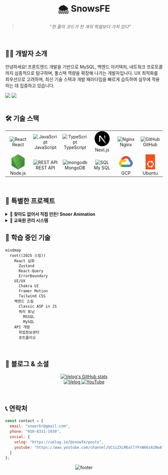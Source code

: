 <div align="center">
  
# 🌨️ SnowsFE

> *"한 줄의 코드가 천 개의 픽셀보다 가치 있다"*

</div>

<br/>

## 👨‍💻 개발자 소개

안녕하세요! 프론트엔드 개발을 기반으로 MySQL, 백엔드 아키텍처, 네트워크 프로토콜까지 심층적으로 탐구하며, 풀스택 역량을 확장해 나가는 개발자입니다.
UX 최적화를 최우선으로 고려하며, 최신 기술 스택과 개발 패러다임을 빠르게 습득하여 실무에 적용하는 데 집중하고 있습니다.

<div align="center word-break:keep-all;">
  <img src="https://github-readme-stats.vercel.app/api?username=SnowsFE&&theme=nord&show_icons=true" width="47%" />
  <img src="https://github-readme-stats.vercel.app/api/top-langs/?username=SnowsFE&theme=nord&layout=compact" width="38%" />
</div>

<br/>

## 🛠️ 기술 스택

<table>
  <tr>
    <td align="center" width="96">
      <img src="https://techstack-generator.vercel.app/react-icon.svg" width="48" height="48" alt="React" />
      <br>React
    </td>
    <td align="center" width="96">
      <img src="https://techstack-generator.vercel.app/js-icon.svg" width="48" height="48" alt="JavaScript" />
      <br>JavaScript
    </td>
    <td align="center" width="96">
      <img src="https://techstack-generator.vercel.app/ts-icon.svg" width="48" height="48" alt="TypeScript" />
      <br>TypeScript
    </td>
    <td align="center" width="96">
      <img src="https://raw.githubusercontent.com/devicons/devicon/master/icons/nextjs/nextjs-original.svg" width="48" height="48" alt="Next.js" />
      <br>Next.js
    </td>
    <td align="center" width="96">
      <img src="https://techstack-generator.vercel.app/nginx-icon.svg" width="48" height="48" alt="Nginx" />
      <br>Nginx
    </td>
    <td align="center" width="96">
      <img src="https://techstack-generator.vercel.app/github-icon.svg" width="48" height="48" alt="GitHub" />
      <br>GitHub
    </td>
  </tr>
  <tr>
    <td align="center" width="96">
      <img src="https://raw.githubusercontent.com/devicons/devicon/master/icons/nodejs/nodejs-original.svg" width="48" height="48" alt="Node.js" />
      <br>Node.js
    </td>
    <td align="center" width="96">
      <img src="https://techstack-generator.vercel.app/restapi-icon.svg" width="48" height="48" alt="REST API" />
      <br>REST API
    </td>
    <td align="center" width="96">
        <img src="https://cdn.jsdelivr.net/gh/devicons/devicon/icons/mongodb/mongodb-original.svg" height="48" alt="mongodb" />
      <br>MongoDB
    </td>
    <td align="center" width="96">
      <img src="https://techstack-generator.vercel.app/mysql-icon.svg" width="48" height="48" alt="SQL" />
      <br>My SQL
    </td>
    <td align="center" width="96">
      <img src="https://raw.githubusercontent.com/devicons/devicon/master/icons/googlecloud/googlecloud-original.svg" width="48" height="48" alt="Google Cloud" />
      <br>GCP
    </td>
    <td align="center" width="96">
      <img src="https://raw.githubusercontent.com/devicons/devicon/master/icons/ubuntu/ubuntu-plain.svg" width="48" height="48" alt="Ubuntu" />
      <br>Ubuntu
    </td>
  </tr>
</table>

<br/>

## 🚀 특별한 프로젝트

<details>
<summary><b>🎨 찾아도 없어서 직접 만든! Snoer Animation</b></summary>
  <a href="https://snowsfe.github.io/by-Snoer/" target="_blank"></a>
</details>

<details>
<summary><b>🏫 교육원 관리 시스템</b></summary>
<div>
<p>교육원 웹사이트 리뉴얼 및 관리자 페이지 개선 프로젝트</p>
<p>기술: React, Node.js, MS SQL Server</p>
</div>
</details>

## 🧠 학습 중인 기술

```mermaid
mindmap
  root((2025 스킬))
    React 심화
      Zustand
      React-Query
      ErrorBoundary
    UI/UX
      Chakra UI
      Framer Motion
      Tailwind CSS
    백엔드 스킬
      Classic ASP in JS
      쿼리 튜닝
        MSSQL
        MySQL
    API 개발
      취업정보센터
      포트폴리오
```
<br/>

## 📝 블로그 & 소셜

<p align="center">
  <a href="https://velog.io/@snowfe/posts">
    <img src="https://velog-readme-stats.vercel.app/api?name=snowfe" alt="Velog's GitHub stats" />
  </a>
  <br />
  <a href="https://velog.io/@snowfe/posts">
    <img src="https://velog-readme-stats.vercel.app/api/badge?name=snowfe" alt="Velog" height="35" />
  </a>
  <a href="https://www.youtube.com/channel/UC1iZXiMEallYFxN66sA1NwA">
    <img src="https://img.shields.io/youtube/channel/subscribers/UC1iZXiMEallYFxN66sA1NwA?style=social" alt="YouTube" height="25" />
  </a>
</p>

<br/>

## 📞 연락처

```javascript
const contact = {
  email: "snoerkr@gmail.com",
  phone: "010-8331-1930",
  social: {
    velog: "https://velog.io/@snowfe/posts",
    youtube: "https://www.youtube.com/channel/UC1iZXiMEallYFxN66sA1NwA"
  }
};
```

<div align="center">
  
![footer](https://capsule-render.vercel.app/api?type=waving&color=gradient&height=120&animation=fadeIn&section=footer&text=🚗🚘🚛&fontAlign=70)

</div>
